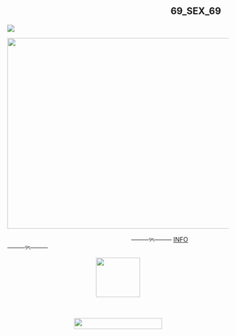 ## 　　　　　　　　　 　　　　　　　 　 69_SEX_69
![](https://komarev.com/ghpvc/?username=mora-xxx&style=for-the-badge&color=cd9390&label=✦)
<p align="center">
      <img width="540" height="435" src="https://psv4.userapi.com/s/v1/d/LEB3GPG8eapQCV2OSovpkqILvUB8p_dMc0Wa53ya3i2GcZ4tb54XLohO16DAfRd7KLwB9AN1xC6wuyvhp_PJ29nvN4C5skdH_W-tsH9fc2EfVooT783yxg/ila.png">
</p>

ㅤㅤㅤㅤㅤㅤ ㅤㅤㅤㅤㅤㅤㅤㅤㅤㅤㅤ ㅤㅤㅤㅤ  ────୨ৎ────   [INFO](https://t.me/morainfo)   ────୨ৎ──── 

<p align="center">
      <img width="100" height="90" src="https://sun9-14.userapi.com/impg/zMuBdzjcD-mA-uyn-ps5MLsAkt4Sj50_gj75tg/u3YSUHO82l8.jpg?size=933x800&quality=95&sign=2c87d217f90d20b881a4c839e9a01391&type=album">
</p>
ㅤ
<p align="center">
      <img width="200" height="25" src="https://i.postimg.cc/fLtQ3Tn2/ln7l04.png">
</p>
